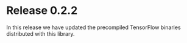 # Release 0.2.2

In this release we have updated the precompiled TensorFlow binaries
distributed with this library.
